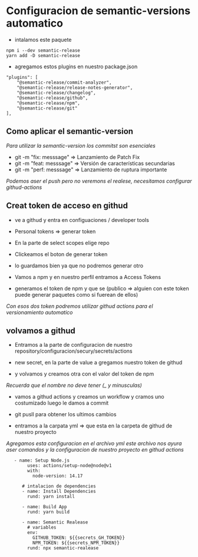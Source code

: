 # Configuracion de semantic-versions automatico

* intalamos este paquete 
```
npm i --dev semantic-release
yarn add -D semantic-release
```

* agregamos estos plugins en nuestro package.json
```
"plugins": [
    "@semantic-release/commit-analyzer",
    "@semantic-release/release-notes-generator",
    "@semantic-release/changelog",
    "@semantic-release/github",
    "@semantic-release/npm",
    "@semantic-release/git"
],
```

## Como aplicar el semantic-version
*Para utilizar la semantic-version los commitst son esenciales*
* git -m "fix: messsage" => Lanzamiento de Patch Fix
* git -m "feat: messsage" => Versión de características secundarias
* git -m "perf: messsage" => Lanzamiento de ruptura importante

*Podemos aser el push pero no veremons el realese, necesitamos configurar githud-actions*

## Creat token de acceso en githud
* ve a githud y entra en configuaciones / developer tools

* Personal tokens => generar token

* En la parte de select scopes elige repo

* Clickeamos el boton de generar token

* lo guardamos bien ya que no podremos generar otro

* Vamos a npm y en nuestro perfil entramos a Access Tokens

* generamos el token de npm y que se (publico => alguien con este token puede generar paquetes como si fuerean de ellos)

*Con esos dos token podremos utilizar githud actions para el versionamiento automatico*

## volvamos a githud

* Entramos a la parte de configuracion de nuestro repository/configuracion/secury/secrets/actions

* new secret, en la parte de value a gregamos nuestro token de githud

* y volvamos y creamos otra con el valor del token de npm

*Recuerda que el nombre no deve tener (_ y minusculas)*

* vamos a githud actions y creamos un workflow y cramos uno costumizado luego le damos a commit

* git pusll para obtener los ultimos cambios

* entramos a la carpata yml => que esta en la carpeta de githud de nuestro proyecto

*Agregamos esta configuracion en el archivo yml este archivo nos ayura aser comandos y la configuracion de nuestro proyecto en  githud actions*
```
   - name: Setup Node.js
        uses: actions/setup-node@node@v1
        with: 
          node-version: 14.17

      # intalacion de dependencies
      - name: Install Dependencies
        rund: yarn install

      - name: Build App
        rund: yarn build

      - name: Semantic Realease
        # variables
        env: 
          GITHUB_TOKEN: ${{secrets_GH_TOKEN}}
          NPM_TOKEN: ${{secrets_NPM_TOKEN}}
        rund: npx semantic-realease

```